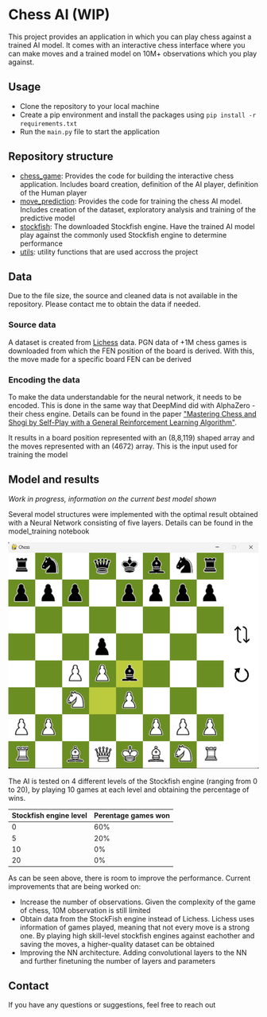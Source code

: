 # Chess AI (WIP)
This project provides an application in which you can play chess against a trained AI model. It comes with an interactive chess interface where you can make moves and a trained model on 10M+ observations which you play against.

<!-- placeholder for video -->

## Usage

<!-- Provide detailed instructions on how to set up the project on a local machine. This includes any necessary dependencies, software requirements, and installation steps. Make sure to include clear and concise instructions so that others can easily replicate your setup. -->
- Clone the repository to your local machine
- Create a pip environment and install the packages using `pip install -r requirements.txt`
- Run the `main.py` file to start the application


## Repository structure

- [chess_game](https://github.com/mvbrussel/chess_bot/tree/master/chess_game): Provides the code for building the interactive chess application. Includes board creation, definition of the AI player, definition of the Human player
- [move_prediction](https://github.com/mvbrussel/chess_bot/tree/master/move_prediction): Provides the code for training the chess AI model. Includes creation of the dataset, exploratory analysis and training of the predictive model
- [stockfish](https://github.com/mvbrussel/chess_bot/tree/master/stockfish): The downloaded Stockfish engine. Have the trained AI model play against the commonly used Stockfish engine to determine performance
- [utils](https://github.com/mvbrussel/chess_bot/tree/master/utils): utility functions that are used accross the project

## Data

Due to the file size, the source and cleaned data is not available in the repository. Please contact me to obtain the data if needed.

### Source data
A dataset is created from [Lichess](https://database.lichess.org/) data. PGN data of +1M chess games is downloaded from which the FEN position of the board is derived. With this, the move made for a specific board FEN can be derived

### Encoding the data
To make the data understandable for the neural network, it needs to be encoded. This is done in the same way that DeepMind did with AlphaZero - their chess engine. Details can be found in the paper ["Mastering Chess and Shogi by Self-Play with a General Reinforcement Learning Algorithm"](https://arxiv.org/abs/1712.01815v1).

It results in a board position represented with an (8,8,119) shaped array and the moves represented with an (4672) array. This is the input used for training the model

## Model and results
*Work in progress, information on the current best model shown*

Several model structures were implemented with the optimal result obtained with a Neural Network consisting of five layers. Details can be found in the model_training notebook

![chess_game_screenshot](chess_game/images/chess_game_screenshot.png)


The AI is tested on 4 different levels of the Stockfish engine (ranging from 0 to 20), by playing 10 games at each level and obtaining the percentage of wins. 

| Stockfish engine level | Perentage games won | 
|----------|----------|
| 0 | 60% | 
| 5 | 20% | 
| 10 | 0% | 
| 20 | 0% | 

As can be seen above, there is room to improve the performance. Current improvements that are being worked on:

- Increase the number of observations. Given the complexity of the game of chess, 10M observation is still limited
- Obtain data from the StockFish engine instead of Lichess. Lichess uses information of games played, meaning that not every move is a strong one. By playing high skill-level stockfish engines against eachother and saving the moves, a higher-quality dataset can be obtained
- Improving the NN architecture. Adding convolutional layers to the NN and further finetuning the number of layers and parameters

## Contact
If you have any questions or suggestions, feel free to reach out



